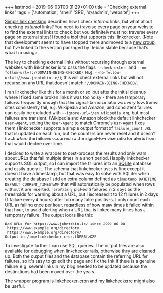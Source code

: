 +++
lastmod = 2019-06-03T00:31:29+01:00
title = "Checking external links"
tags = ['automation', 'shell', 'SRE', 'sysadmin', 'website']
+++

[Simple link checking](/blog/simple_link_checking/) describes how I check
_internal_ links, but what about checking _external_ links? You need to
traverse every page on your website to find the external links to check, but you
definitely must not traverse every page on external sites! I found a tool that
supports this: [linkchecker](https://wummel.github.io/linkchecker/). (Note that
development seems to have stopped there and moved to a [new
group](https://github.com/linkchecker/linkchecker), but I've linked to the
version packaged by Debian stable because that's what I'm using.)

The key to checking external links without recursing through external websites
with linkchecker is to pass the flags `--check-extern` and
`--no-follow-url=!://DOMAIN-BEING-CHECKED/` (e.g.
`--no-follow-url=!://www.johntobin.ie/`); this will check external links but
will not recurse on any URL that doesn't match `://DOMAIN-BEING-CHECKED/`.

I ran linkchecker like this for a month or so, but after the initial cleanup
where I fixed some broken links it was too noisy - there are temporary failures
frequently enough that the signal-to-noise ratio was very low. Some sites
consistently fail, e.g. Wikipedia and Amazon, and consistent failures can easily
be excluded with `--ignore-url=//en.wikipedia.org`, but most failures are
transient. (Wikipedia and Amazon block the default linkchecker `User-Agent`,
setting the `User-Agent` to match Chrome's `Usr-Agent` fixes them.) linkchecker
supports a simple output format of `failure_count URL` that is updated on each
run, but the counters are never reset and it doesn't track _when_ the failures
occurred so the signal-to-noise ratio for alerts from that would decline over
time.

I decided to write a wrapper to post-process the results and only warn about
URLs that fail multiple times in a short period. Happily linkchecker supports
SQL output, so I can import the failures into an
[SQLite](https://www.sqlite.org/index.html) database and easily query it. The
schema that linkchecker uses is fine except it doesn't have a timestamp, but
that was easy to solve with SQLite: when creating the database I add an extra
column defined as `timestamp DATETIME DEFAULT CURRENT_TIMESTAMP` that will
automatically be populated when rows without it are inserted. I arbitrarily
picked 3 failures in 2 days as the thresholds for warning about a URL, but I
increased it to 12 failures in 2 days (1 failure every 4 hours) after too many
false positives. I only count each URL as failing once per hour, regardless of
how many times it failed within that hour, to avoid alerting when a URL that is
linked many times has a temporary failure. The output looks like this:

```text
Bad URLs for https://www.johntobin.ie/ since 2019-06-08
 https://www.example.org/directory
 https://www.example.org/directory/
Output in /tmp/linkchecker-cron.t8EB6fzK2F
```

To investigate further I can use SQL queries. The output files are also
available for debugging when linkchecker fails, otherwise they are cleaned up.
Both the output files and the database contain the referring URL for failures,
so it's easy to go edit the page and fix the link if there is a genuine failure,
e.g. several links in my blog needed to be updated because the destinations had
been moved over the years.

The wrapper program is
[linkchecker-cron](https://github.com/tobinjt/bin/blob/master/linkchecker-cron)
and my
[linkcheckerrc](https://github.com/tobinjt/dotfiles/blob/master/.linkchecker/linkcheckerrc)
might also be useful.

